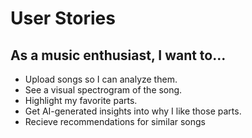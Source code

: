 # User Stories

## As a music enthusiast, I want to...
- Upload songs so I can analyze them. 
- See a visual spectrogram of the song.
- Highlight my favorite parts.
- Get AI-generated insights into why I like those parts.
- Recieve recommendations for similar songs

